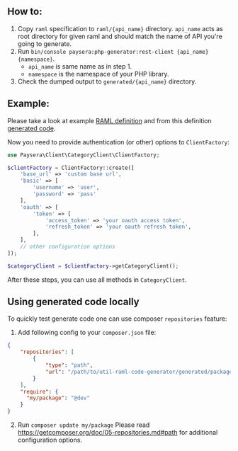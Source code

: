 ## How to:
1. Copy `raml` specification to `raml/{api_name}` directory. 
`api_name` acts as root directory for given raml and should match the name of API you're going to generate.
2. Run `bin/console paysera:php-generator:rest-client {api_name} {namespace}`.
    * `api_name` is same name as in step 1.
    * `namespace` is the namespace of your PHP library. 
3. Check the dumped output to `generated/{api_name}` directory.

## Example:

Please take a look at example [RAML definition](./example-raml.md) and from this definition [generated code](./example-generated.md).

Now you need to provide authentication (or other) options to `ClientFactory`:

```php
use Paysera\Client\CategoryClient\ClientFactory;

$clientFactory = ClientFactory::create([
    'base_url' => 'custom base url',
    'basic' => [
        'username' => 'user',
        'password' => 'pass'
    ],
    'oauth' => [
        'token' => [
            'access_token' => 'your oauth access token',
            'refresh_token' => 'your oauth refresh token',
        ],
    ],
    // other configuration options
]);

$categoryClient = $clientFactory->getCategoryClient();

```

After these steps, you can use all methods in `CategoryClient`.

## Using generated code locally

To quickly test generate code one can use composer `repositories` feature:
1. Add following config to your `composer.json` file:
```json
{
    "repositories": [
        {
            "type": "path",
            "url": "/path/to/util-raml-code-generator/generated/package"
        }
    ],
    "require": {
      "my/package": "@dev"
    }
}
```
2. Run `composer update my/package`
Please read https://getcomposer.org/doc/05-repositories.md#path for additional configuration options.
